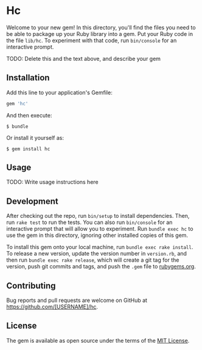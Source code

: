 # Hc

Welcome to your new gem! In this directory, you'll find the files you need to be able to package up your Ruby library into a gem. Put your Ruby code in the file `lib/hc`. To experiment with that code, run `bin/console` for an interactive prompt.

TODO: Delete this and the text above, and describe your gem

## Installation

Add this line to your application's Gemfile:

```ruby
gem 'hc'
```

And then execute:

    $ bundle

Or install it yourself as:

    $ gem install hc

## Usage

TODO: Write usage instructions here

## Development

After checking out the repo, run `bin/setup` to install dependencies. Then, run `rake test` to run the tests. You can also run `bin/console` for an interactive prompt that will allow you to experiment. Run `bundle exec hc` to use the gem in this directory, ignoring other installed copies of this gem.

To install this gem onto your local machine, run `bundle exec rake install`. To release a new version, update the version number in `version.rb`, and then run `bundle exec rake release`, which will create a git tag for the version, push git commits and tags, and push the `.gem` file to [rubygems.org](https://rubygems.org).

## Contributing

Bug reports and pull requests are welcome on GitHub at https://github.com/[USERNAME]/hc.


## License

The gem is available as open source under the terms of the [MIT License](http://opensource.org/licenses/MIT).


